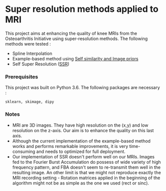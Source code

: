 # Super resolution methods applied to MRI

This project aims at enhancing the quality of knee MRIs from the Osteoarthritis Initiative using super-resolution methods. The following methods were tested : 
- Spline Interpolation
- Example-based method using [Self similarity and Image priors](https://dl.acm.org/citation.cfm?id=1972664)
- Self Super Resolution ([SSR](https://link.springer.com/chapter/10.1007/978-3-319-46726-9_64))


### Prerequisites

This project was built on Python 3.6.
The following packages are necessary :
```
sklearn, skimage, dipy
```

### Notes
- MRI are 3D images. They have high resolution on the (x,y) and low resolution on the z-axis. Our aim is to enhance the quality on this last axis.
- Although the current implementation of the example-based method works and performs remarkable improvements, it is very time-consuming and needs to optimized for full deployment.
- Our implementation of SSR doesn't perform well on our MRIs. Images fed to the Fourier Burst Accumulation do possess of wide variety of high frequency pattern, and FBA doesn't seem to re-transmit them well in the resulting image. An other limit is that we might not reproduce exactly the MRI recording setting - Rotation matrices applied in the beginning of the algorithm might not be as simple as the one we used (rect or sinc).
